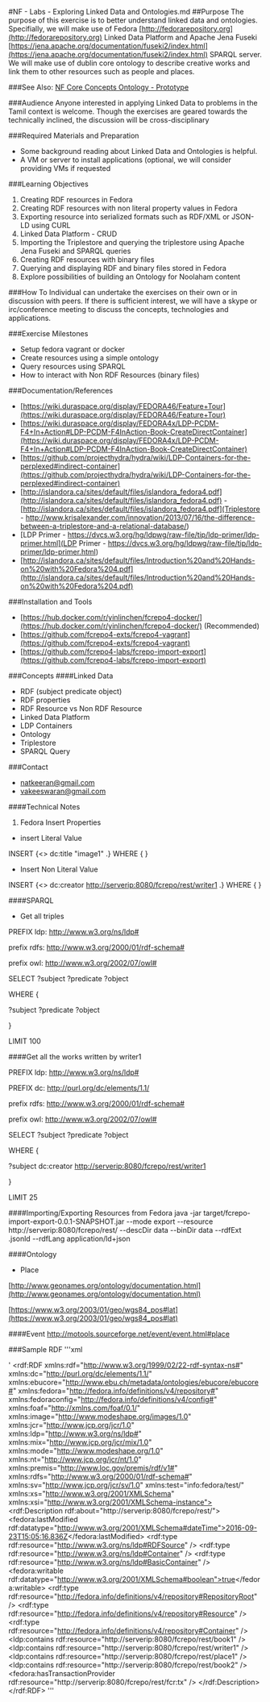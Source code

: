 #NF - Labs - Exploring Linked Data and Ontologies.md
##Purpose
The purpose of this exercise is to better understand linked data and ontologies.  Specifially, we will make use of 
Fedora [http://fedorarepository.org](http://fedorarepository.org) Linked Data Platform and Apache Jena Fuseki [https://jena.apache.org/documentation/fuseki2/index.html](https://jena.apache.org/documentation/fuseki2/index.html) SPARQL server.  
We will make use of dublin core ontology to describe creative works and link them to other resources such as people and places.

###See Also:
[NF Core Concepts Ontology - Prototype](https://docs.google.com/document/d/13jLu-OnyDwhw4LLOay6JBzhLxSioXJRjD2PjePTtRUA/edit)

###Audience
Anyone interested in applying Linked Data to problems in the Tamil context is welcome.  Though the exercises are geared towards the technically inclined, the discussion will be cross-disciplinary  

###Required Materials and Preparation
* Some background reading about Linked Data and Ontologies is helpful.
* A VM or server to install applications (optional, we will consider providing VMs if requested


###Learning Objectives
1. Creating RDF resources in Fedora
2. Creating RDF resources with non literal property values in Fedora
3. Exporting resource into serialized formats such as RDF/XML or JSON-LD using CURL
4. Linked Data Platform - CRUD
5. Importing the Triplestore and querying the triplestore using Apache Jena Fuseki  and SPARQL queries
6. Creating RDF resources with binary files
7. Querying and displaying RDF and binary files stored in Fedora 
8. Explore possibilities of building an Ontology for Noolaham content

###How To
Individual can undertake the exercises on their own or in discussion with peers.  If there is sufficient interest, we will have a skype or irc/conference meeting to discuss the concepts, technologies and applications.

###Exercise Milestones
- Setup fedora vagrant or docker
- Create resources using a simple ontology
- Query resources using SPARQL
- How to interact with Non RDF Resources (binary files)

###Documentation/References
- [https://wiki.duraspace.org/display/FEDORA46/Feature+Tour](https://wiki.duraspace.org/display/FEDORA46/Feature+Tour)
- [https://wiki.duraspace.org/display/FEDORA4x/LDP-PCDM-F4+In+Action#LDP-PCDM-F4InAction-Book-CreateDirectContainer](https://wiki.duraspace.org/display/FEDORA4x/LDP-PCDM-F4+In+Action#LDP-PCDM-F4InAction-Book-CreateDirectContainer)
- [https://github.com/projecthydra/hydra/wiki/LDP-Containers-for-the-perplexed#indirect-container](https://github.com/projecthydra/hydra/wiki/LDP-Containers-for-the-perplexed#indirect-container)
- [http://islandora.ca/sites/default/files/islandora_fedora4.pdf](http://islandora.ca/sites/default/files/islandora_fedora4.pdf)
 -[http://islandora.ca/sites/default/files/islandora_fedora4.pdf](Triplestore - http://www.krisalexander.com/innovation/2013/07/16/the-difference-between-a-triplestore-and-a-relational-database/)
- [LDP Primer - https://dvcs.w3.org/hg/ldpwg/raw-file/tip/ldp-primer/ldp-primer.html](LDP Primer - https://dvcs.w3.org/hg/ldpwg/raw-file/tip/ldp-primer/ldp-primer.html)
- [http://islandora.ca/sites/default/files/Introduction%20and%20Hands-on%20with%20Fedora%204.pdf](http://islandora.ca/sites/default/files/Introduction%20and%20Hands-on%20with%20Fedora%204.pdf)

###Installation and Tools
- [https://hub.docker.com/r/yinlinchen/fcrepo4-docker/](https://hub.docker.com/r/yinlinchen/fcrepo4-docker/) (Recommended)
- [https://github.com/fcrepo4-exts/fcrepo4-vagrant](https://github.com/fcrepo4-exts/fcrepo4-vagrant)
- [https://github.com/fcrepo4-labs/fcrepo-import-export](https://github.com/fcrepo4-labs/fcrepo-import-export)

###Concepts
   ####Linked Data
- RDF (subject predicate object)
- RDF properties
- RDF Resource vs Non RDF Resource
- Linked Data Platform
- LDP Containers
- Ontology
- Triplestore
- SPARQL Query

###Contact
- natkeeran@gmail.com
- vakeeswaran@gmail.com

####Technical Notes
 1. Fedora Insert Properties
  - insert Literal Value

INSERT {<> dc:title "image1" .}
WHERE { }

  - Insert Non Literal Value
  
INSERT {<> dc:creator <http://serverip:8080/fcrepo/rest/writer1> .}
WHERE { }

####SPARQL
 - Get all triples
 
PREFIX ldp: <http://www.w3.org/ns/ldp#>

prefix rdfs: <http://www.w3.org/2000/01/rdf-schema#>

prefix owl: <http://www.w3.org/2002/07/owl#>

SELECT ?subject ?predicate ?object

WHERE {

  ?subject ?predicate ?object
  
}

LIMIT 100

####Get all the works written by writer1

 PREFIX ldp: <http://www.w3.org/ns/ldp#>
 
PREFIX dc: <http://purl.org/dc/elements/1.1/>

prefix rdfs: <http://www.w3.org/2000/01/rdf-schema#>

prefix owl: <http://www.w3.org/2002/07/owl#>

SELECT ?subject ?predicate ?object

WHERE {

  ?subject dc:creator <http://serverip:8080/fcrepo/rest/writer1>
  
}

LIMIT 25

####Importing/Exporting Resources from Fedora
java -jar target/fcrepo-import-export-0.0.1-SNAPSHOT.jar --mode export --resource http://serverip:8080/fcrepo/rest/ --descDir data --binDir data --rdfExt .jsonld --rdfLang application/ld+json

####Ontology
- Place

[http://www.geonames.org/ontology/documentation.html](http://www.geonames.org/ontology/documentation.html)

[https://www.w3.org/2003/01/geo/wgs84_pos#lat](https://www.w3.org/2003/01/geo/wgs84_pos#lat)

####Event
http://motools.sourceforge.net/event/event.html#place

###Sample RDF
'''xml

'<?xml version="1.0" encoding="UTF-8"?>
<rdf:RDF xmlns:rdf="http://www.w3.org/1999/02/22-rdf-syntax-ns#" xmlns:dc="http://purl.org/dc/elements/1.1/" xmlns:ebucore="http://www.ebu.ch/metadata/ontologies/ebucore/ebucore#" xmlns:fedora="http://fedora.info/definitions/v4/repository#" xmlns:fedoraconfig="http://fedora.info/definitions/v4/config#" xmlns:foaf="http://xmlns.com/foaf/0.1/" xmlns:image="http://www.modeshape.org/images/1.0" xmlns:jcr="http://www.jcp.org/jcr/1.0" xmlns:ldp="http://www.w3.org/ns/ldp#" xmlns:mix="http://www.jcp.org/jcr/mix/1.0" xmlns:mode="http://www.modeshape.org/1.0" xmlns:nt="http://www.jcp.org/jcr/nt/1.0" xmlns:premis="http://www.loc.gov/premis/rdf/v1#" xmlns:rdfs="http://www.w3.org/2000/01/rdf-schema#" xmlns:sv="http://www.jcp.org/jcr/sv/1.0" xmlns:test="info:fedora/test/" xmlns:xs="http://www.w3.org/2001/XMLSchema" xmlns:xsi="http://www.w3.org/2001/XMLSchema-instance">
   <rdf:Description rdf:about="http://serverip:8080/fcrepo/rest/">
      <fedora:lastModified rdf:datatype="http://www.w3.org/2001/XMLSchema#dateTime">2016-09-23T15:05:16.836Z</fedora:lastModified>
      <rdf:type rdf:resource="http://www.w3.org/ns/ldp#RDFSource" />
      <rdf:type rdf:resource="http://www.w3.org/ns/ldp#Container" />
      <rdf:type rdf:resource="http://www.w3.org/ns/ldp#BasicContainer" />
      <fedora:writable rdf:datatype="http://www.w3.org/2001/XMLSchema#boolean">true</fedora:writable>
      <rdf:type rdf:resource="http://fedora.info/definitions/v4/repository#RepositoryRoot" />
      <rdf:type rdf:resource="http://fedora.info/definitions/v4/repository#Resource" />
      <rdf:type rdf:resource="http://fedora.info/definitions/v4/repository#Container" />
      <ldp:contains rdf:resource="http://serverip:8080/fcrepo/rest/book1" />
      <ldp:contains rdf:resource="http://serverip:8080/fcrepo/rest/writer1" />
      <ldp:contains rdf:resource="http://serverip:8080/fcrepo/rest/place1" />
      <ldp:contains rdf:resource="http://serverip:8080/fcrepo/rest/book2" />
      <fedora:hasTransactionProvider rdf:resource="http://serverip:8080/fcrepo/rest/fcr:tx" />
   </rdf:Description>
</rdf:RDF>
'''


